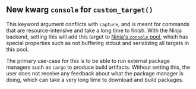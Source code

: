 ## New kwarg `console` for `custom_target()`

This keyword argument conflicts with `capture`, and is meant for commands
that are resource-intensive and take a long time to finish. With the Ninja
backend, setting this will add this target to [Ninja's `console`
pool](https://ninja-build.org/manual.html#_the_literal_console_literal_pool),
which has special properties such as not buffering stdout and serializing all
targets in this pool.

The primary use-case for this is to be able to run external package managers
such as `cargo` to produce build artifacts. Without setting this, the user does
not receive any feedback about what the package manager is doing, which can
take a very long time to download and build packages.
